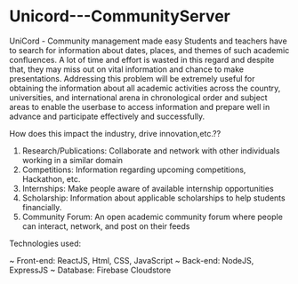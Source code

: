 # Unicord---CommunityServer
UniCord - Community management made easy
Students and teachers have to search for information about dates, places, and themes of such academic confluences. 
A lot of time and effort is wasted in this regard and despite that, they may miss out on vital information and chance to make presentations.
Addressing this problem will be extremely useful for obtaining the information about all academic activities across the country, universities, and international arena in chronological order and subject areas to enable the userbase to access information and prepare well in advance and participate effectively and successfully.

How does this impact the industry, drive innovation,etc.??

1. Research/Publications:  Collaborate and network with other individuals working in a similar domain
2. Competitions: Information regarding upcoming competitions, Hackathon, etc.
3. Internships: Make people aware of available internship opportunities
4. Scholarship: Information about applicable scholarships to help students financially.
5. Community Forum: An open academic community forum where people can interact, network, and  post on their feeds

Technologies used:

~ Front-end: ReactJS, Html, CSS, JavaScript
~ Back-end: NodeJS, ExpressJS
~ Database: Firebase Cloudstore

